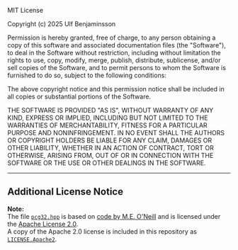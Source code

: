 MIT License

Copyright (c) 2025 Ulf Benjaminsson

Permission is hereby granted, free of charge, to any person obtaining a copy
of this software and associated documentation files (the "Software"), to deal
in the Software without restriction, including without limitation the rights
to use, copy, modify, merge, publish, distribute, sublicense, and/or sell
copies of the Software, and to permit persons to whom the Software is
furnished to do so, subject to the following conditions:

The above copyright notice and this permission notice shall be included in all
copies or substantial portions of the Software.

THE SOFTWARE IS PROVIDED "AS IS", WITHOUT WARRANTY OF ANY KIND, EXPRESS OR
IMPLIED, INCLUDING BUT NOT LIMITED TO THE WARRANTIES OF MERCHANTABILITY,
FITNESS FOR A PARTICULAR PURPOSE AND NONINFRINGEMENT. IN NO EVENT SHALL THE
AUTHORS OR COPYRIGHT HOLDERS BE LIABLE FOR ANY CLAIM, DAMAGES OR OTHER
LIABILITY, WHETHER IN AN ACTION OF CONTRACT, TORT OR OTHERWISE, ARISING FROM,
OUT OF OR IN CONNECTION WITH THE SOFTWARE OR THE USE OR OTHER DEALINGS IN THE
SOFTWARE.

---

## Additional License Notice

**Note:**  
The file [`pcg32.hpp`](pcg32.hpp) is based on [code by M.E. O'Neill](https://github.com/imneme/pcg-c-basic) and is licensed under the [Apache License 2.0](https://www.apache.org/licenses/LICENSE-2.0).  
A copy of the Apache 2.0 license is included in this repository as [`LICENSE.Apache2`](LICENSE.Apache2).
